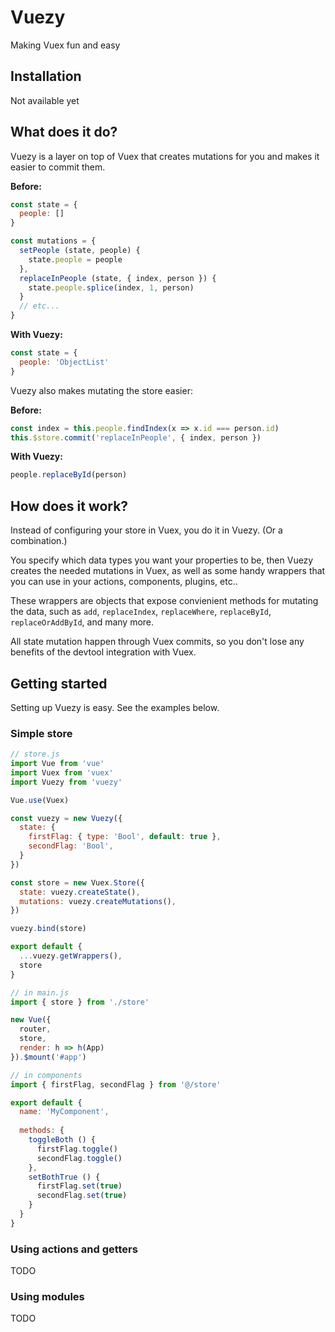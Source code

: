# Vuezy

Making Vuex fun and easy

## Installation

Not available yet

## What does it do?

Vuezy is a layer on top of Vuex that creates mutations for you and makes it easier to commit them.

__Before:__

```javascript
const state = {
  people: []
}

const mutations = {
  setPeople (state, people) {
    state.people = people
  },
  replaceInPeople (state, { index, person }) {
    state.people.splice(index, 1, person)
  }
  // etc...
}
```

__With Vuezy:__

```javascript
const state = {
  people: 'ObjectList'
}
```

Vuezy also makes mutating the store easier:

__Before:__

```javascript
const index = this.people.findIndex(x => x.id === person.id)
this.$store.commit('replaceInPeople', { index, person })
```

__With Vuezy:__

```javascript
people.replaceById(person)
```

## How does it work?

Instead of configuring your store in Vuex, you do it in Vuezy. (Or a combination.)

You specify which data types you want your properties to be,
then Vuezy creates the needed mutations in Vuex,
as well as some handy wrappers that you can use in your actions, components, plugins, etc..

These wrappers are objects that expose convienient methods for mutating the data,
such as `add`, `replaceIndex`, `replaceWhere`, `replaceById`, `replaceOrAddById`, and many more.

All state mutation happen through Vuex commits,
so you don't lose any benefits of the devtool integration with Vuex.

## Getting started

Setting up Vuezy is easy. See the examples below.

### Simple store

```javascript
// store.js
import Vue from 'vue'
import Vuex from 'vuex'
import Vuezy from 'vuezy'

Vue.use(Vuex)

const vuezy = new Vuezy({
  state: {
    firstFlag: { type: 'Bool', default: true },
    secondFlag: 'Bool',
  }
})

const store = new Vuex.Store({
  state: vuezy.createState(),
  mutations: vuezy.createMutations(),
})

vuezy.bind(store)

export default {
  ...vuezy.getWrappers(),
  store
}

// in main.js
import { store } from './store'

new Vue({
  router,
  store,
  render: h => h(App)
}).$mount('#app')

// in components
import { firstFlag, secondFlag } from '@/store'

export default {
  name: 'MyComponent',
  
  methods: {
    toggleBoth () {
      firstFlag.toggle()
      secondFlag.toggle()
    },
    setBothTrue () {
      firstFlag.set(true)
      secondFlag.set(true)
    }
  }
}
```

### Using actions and getters

TODO

### Using modules

TODO